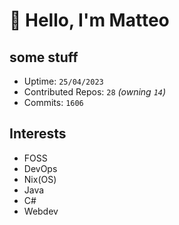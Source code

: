 # 👋 Hello, I'm Matteo

## some stuff

- Uptime: `25/04/2023`
- Contributed Repos: `28` *(owning `14`)*
- Commits: `1606`

## Interests

- FOSS
- DevOps
- Nix(OS)
- Java
- C#
- Webdev
